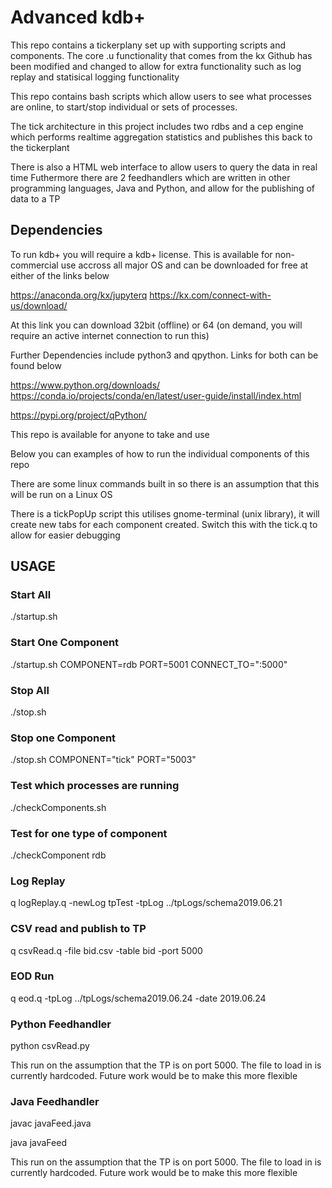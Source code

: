 # Advanced kdb+ 

This repo contains a tickerplany set up with supporting scripts and components. The core .u functionality that comes from the kx Github has been modified and changed to allow for extra functionality such as log replay and statisical logging functionality

This repo contains bash scripts which allow users to see what processes are online, to start/stop individual or sets of processes. 

The tick architecture in this project includes two rdbs and a cep engine which performs realtime aggregation statistics and publishes this back to the tickerplant

There is also a HTML web interface to allow users to query the data in real time
Futhermore there are 2 feedhandlers which are written in other programming languages, Java and Python, and allow for the publishing of data to a TP

## Dependencies

To run kdb+ you will require a kdb+ license. This is available for non-commercial use accross all major OS and can be downloaded for free at either of the links below

https://anaconda.org/kx/jupyterq
https://kx.com/connect-with-us/download/

At this link you can download 32bit (offline) or 64 (on demand, you will require an active internet connection to run this)

Further Dependencies include python3 and qpython. Links for both can be found below 

https://www.python.org/downloads/
https://conda.io/projects/conda/en/latest/user-guide/install/index.html

https://pypi.org/project/qPython/

This repo is available for anyone to take and use

Below you can examples of how to run the individual components of this repo

There are some linux commands built in so there is an assumption that this will be run on a Linux OS

There is a tickPopUp script this utilises gnome-terminal (unix library), it will create new tabs for each component created. Switch this with the tick.q to allow for easier debugging

## USAGE

### Start All

./startup.sh

### Start One Component

./startup.sh  COMPONENT=rdb PORT=5001 CONNECT_TO=":5000"

### Stop All

./stop.sh

### Stop one Component

./stop.sh COMPONENT="tick" PORT="5003"

### Test which processes are running
./checkComponents.sh

### Test for one type of component
./checkComponent rdb

### Log Replay

q logReplay.q -newLog tpTest -tpLog ../tpLogs/schema2019.06.21 

### CSV read and publish to TP

q csvRead.q -file bid.csv -table bid -port 5000

### EOD Run

q eod.q -tpLog ../tpLogs/schema2019.06.24 -date 2019.06.24

### Python Feedhandler

python csvRead.py 

This run on the assumption that the TP is on port 5000. The file to load in is currently hardcoded. Future work would be to make this more flexible


### Java Feedhandler

javac javaFeed.java

java javaFeed

This run on the assumption that the TP is on port 5000. The file to load in is currently hardcoded. Future work would be to make this more flexible

